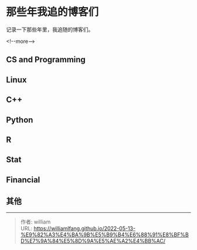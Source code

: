 # 那些年我追的博客们


记录一下那些年里，我追随的博客们。

&lt;!--more--&gt;

## CS and Programming

## Linux

## C&#43;&#43;

## Python

## R

## Stat

## Financial

## 其他



---

> 作者: william  
> URL: https://williamlfang.github.io/2022-05-13-%E9%82%A3%E4%BA%9B%E5%B9%B4%E6%88%91%E8%BF%BD%E7%9A%84%E5%8D%9A%E5%AE%A2%E4%BB%AC/  

